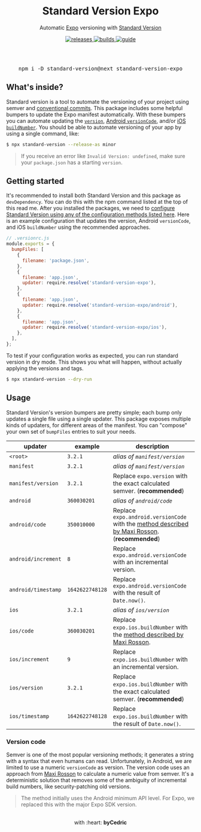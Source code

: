<div align="center">
  <h1>Standard Version Expo</h1>
  <p>Automatic <a href="https://github.com/expo/expo">Expo</a> versioning with <a href="https://github.com/conventional-changelog/standard-version">Standard Version</a></p>
  <p>
    <a href="https://github.com/expo-community/standard-version-expo/releases">
      <img src="https://img.shields.io/github/release/expo-community/standard-version-expo/all.svg" alt="releases" />
    </a>
    <a href="https://github.com/expo-community/standard-version-expo/actions">
      <img src="https://img.shields.io/github/workflow/status/expo-community/standard-version-expo/CI/master.svg" alt="builds" />
    </a>
    <a href="https://dev.to/bycedric/simplify-expo-releases-with-standard-version-2f4o">
      <img src="https://img.shields.io/badge/guide-dev.to-lightgrey" alt="guide" />
    </a>
  </p>
  <br />
  <br />
  <pre>npm i -D standard-version@next standard-version-expo</pre>
</div>

## What's inside?

Standard version is a tool to automate the versioning of your project using semver and [conventional commits][link-conventional].
This package includes some helpful bumpers to update the Expo manifest automatically.
With these bumpers you can automate updating the [`version`][link-expo-version], [Android `versionCode`][link-expo-android], and/or [iOS `buildNumber`][link-expo-ios].
You should be able to automate versioning of your app by using a single command, like:

```bash
$ npx standard-version --release-as minor
```

> If you receive an error like `Invalid Version: undefined`, make sure your `package.json` has a starting `version`.

## Getting started

It's recommended to install both Standard Version and this package as `devDependency`.
You can do this with the npm command listed at the top of this read me.
After you installed the packages, we need to [configure Standard Version using any of the configuration methods listed here][link-standard-version].
Here is an example configuration that updates the version, Android `versionCode`, and iOS `buildNumber` using the recommended approaches.

```js
// .versionrc.js
module.exports = {
  bumpFiles: [
    {
      filename: 'package.json',
    },
    {
      filename: 'app.json',
      updater: require.resolve('standard-version-expo'),
    },
    {
      filename: 'app.json',
      updater: require.resolve('standard-version-expo/android'),
    },
    {
      filename: 'app.json',
      updater: require.resolve('standard-version-expo/ios'),
    },
  ],
};
```

To test if your configuration works as expected, you can run standard version in dry mode.
This shows you what will happen, without actually applying the versions and tags.

```bash
$ npx standard-version --dry-run
```

## Usage

Standard Version's version bumpers are pretty simple; each bump only updates a single file using a single updater.
This package exposes multiple kinds of updaters, for different areas of the manifest.
You can "compose" your own set of `bumpFiles` entries to suit your needs.

| updater             | example         | description                                                                                                         |
| ------------------- | --------------- | ------------------------------------------------------------------------------------------------------------------- |
| `<root>`            | `3.2.1`         | _alias of `manifest/version`_                                                                                       |
| `manifest`          | `3.2.1`         | _alias of `manifest/version`_                                                                                       |
| `manifest/version`  | `3.2.1`         | Replace `expo.version` with the exact calculated semver. (**recommended**)                                          |
| `android`           | `360030201`     | _alias of `android/code`_                                                                                           |
| `android/code`      | `350010000`     | Replace `expo.android.versionCode` with the [method described by Maxi Rosson][link-version-code]. (**recommended**) |
| `android/increment` | `8`             | Replace `expo.android.versionCode` with an incremental version.                                                     |
| `android/timestamp` | `1642622748128` | Replace `expo.android.versionCode` with the result of `Date.now()`.                                                 |
| `ios`               | `3.2.1`         | _alias of `ios/version`_                                                                                            |
| `ios/code`          | `360030201`     | Replace `expo.ios.buildNumber` with the [method described by Maxi Rosson][link-version-code].                       |
| `ios/increment`     | `9`             | Replace `expo.ios.buildNumber` with an incremental version.                                                         |
| `ios/version`       | `3.2.1`         | Replace `expo.ios.buildNumber` with the exact calculated semver. (**recommended**)                                  |
| `ios/timestamp`     | `1642622748128` | Replace `expo.ios.buildNumber` with the result of `Date.now()`.                                                     |

### Version code

Semver is one of the most popular versioning methods; it generates a string with a syntax that even humans can read.
Unfortunately, in Android, we are limited to use a numeric `versionCode` as version.
The version code uses an approach from [Maxi Rosson][link-version-code] to calculate a numeric value from semver.
It's a deterministic solution that removes some of the ambiguity of incremental build numbers, like security-patching old versions.

> The method initially uses the Android minimum API level. For Expo, we replaced this with the major Expo SDK version.

<div align="center">
  <br />
  with :heart: <strong>byCedric</strong>
  <br />
</div>

[link-conventional]: https://www.conventionalcommits.org/en/v1.0.0/
[link-expo-android]: https://docs.expo.io/versions/latest/workflow/configuration#android
[link-expo-ios]: https://docs.expo.io/versions/latest/workflow/configuration#ios
[link-expo-version]: https://docs.expo.io/versions/latest/workflow/configuration#version
[link-standard-version]: https://github.com/conventional-changelog/standard-version#configuration
[link-version-code]: https://medium.com/@maxirosson/versioning-android-apps-d6ec171cfd82
